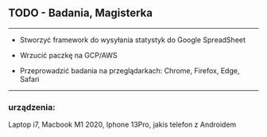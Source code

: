## TODO - Badania, Magisterka

-------------
- Stworzyć framework do wysyłania statystyk do Google SpreadSheet

- Wrzucić paczkę na GCP/AWS

- Przeprowadzić badania na przeglądarkach:
Chrome, Firefox, Edge, Safari

-------------

### urządzenia:
Laptop i7, Macbook M1 2020, Iphone 13Pro, jakis telefon z Androidem
